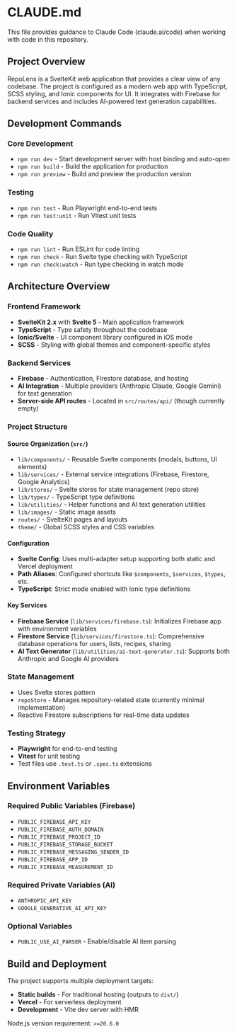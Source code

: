 # CLAUDE.md

This file provides guidance to Claude Code (claude.ai/code) when working with code in this repository.

## Project Overview

RepoLens is a SvelteKit web application that provides a clear view of any codebase. The project is configured as a modern web app with TypeScript, SCSS styling, and Ionic components for UI. It integrates with Firebase for backend services and includes AI-powered text generation capabilities.

## Development Commands

### Core Development
- `npm run dev` - Start development server with host binding and auto-open
- `npm run build` - Build the application for production
- `npm run preview` - Build and preview the production version

### Testing
- `npm run test` - Run Playwright end-to-end tests
- `npm run test:unit` - Run Vitest unit tests

### Code Quality
- `npm run lint` - Run ESLint for code linting 
- `npm run check` - Run Svelte type checking with TypeScript
- `npm run check:watch` - Run type checking in watch mode

## Architecture Overview

### Frontend Framework
- **SvelteKit 2.x** with **Svelte 5** - Main application framework
- **TypeScript** - Type safety throughout the codebase
- **Ionic/Svelte** - UI component library configured in iOS mode
- **SCSS** - Styling with global themes and component-specific styles

### Backend Services
- **Firebase** - Authentication, Firestore database, and hosting
- **AI Integration** - Multiple providers (Anthropic Claude, Google Gemini) for text generation
- **Server-side API routes** - Located in `src/routes/api/` (though currently empty)

### Project Structure

#### Source Organization (`src/`)
- `lib/components/` - Reusable Svelte components (modals, buttons, UI elements)
- `lib/services/` - External service integrations (Firebase, Firestore, Google Analytics)
- `lib/stores/` - Svelte stores for state management (repo store)
- `lib/types/` - TypeScript type definitions
- `lib/utilities/` - Helper functions and AI text generation utilities
- `lib/images/` - Static image assets
- `routes/` - SvelteKit pages and layouts
- `theme/` - Global SCSS styles and CSS variables

#### Configuration
- **Svelte Config**: Uses multi-adapter setup supporting both static and Vercel deployment
- **Path Aliases**: Configured shortcuts like `$components`, `$services`, `$types`, etc.
- **TypeScript**: Strict mode enabled with Ionic type definitions

#### Key Services
- **Firebase Service** (`lib/services/firebase.ts`): Initializes Firebase app with environment variables
- **Firestore Service** (`lib/services/firestore.ts`): Comprehensive database operations for users, lists, recipes, sharing
- **AI Text Generator** (`lib/utilities/ai-text-generator.ts`): Supports both Anthropic and Google AI providers

### State Management
- Uses Svelte stores pattern
- `repoStore` - Manages repository-related state (currently minimal implementation)
- Reactive Firestore subscriptions for real-time data updates

### Testing Strategy
- **Playwright** for end-to-end testing
- **Vitest** for unit testing
- Test files use `.test.ts` or `.spec.ts` extensions

## Environment Variables

### Required Public Variables (Firebase)
- `PUBLIC_FIREBASE_API_KEY`
- `PUBLIC_FIREBASE_AUTH_DOMAIN` 
- `PUBLIC_FIREBASE_PROJECT_ID`
- `PUBLIC_FIREBASE_STORAGE_BUCKET`
- `PUBLIC_FIREBASE_MESSAGING_SENDER_ID`
- `PUBLIC_FIREBASE_APP_ID`
- `PUBLIC_FIREBASE_MEASUREMENT_ID`

### Required Private Variables (AI)
- `ANTHROPIC_API_KEY`
- `GOOGLE_GENERATIVE_AI_API_KEY`

### Optional Variables
- `PUBLIC_USE_AI_PARSER` - Enable/disable AI item parsing

## Build and Deployment

The project supports multiple deployment targets:
- **Static builds** - For traditional hosting (outputs to `dist/`)
- **Vercel** - For serverless deployment
- **Development** - Vite dev server with HMR

Node.js version requirement: `>=20.6.0`